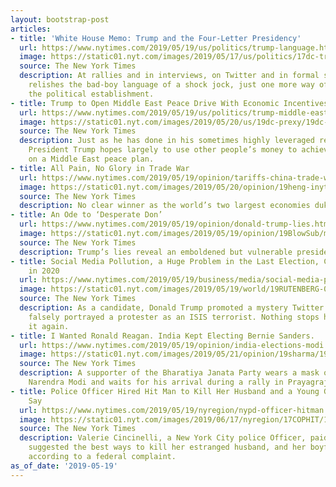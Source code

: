 ```yaml
---
layout: bootstrap-post
articles:
- title: 'White House Memo: Trump and the Four-Letter Presidency'
  url: https://www.nytimes.com/2019/05/19/us/politics/trump-language.html
  image: https://static01.nyt.com/images/2019/05/17/us/politics/17dc-trump/17dc-trump-facebookJumbo.jpg
  source: The New York Times
  description: At rallies and in interviews, on Twitter and in formal speeches, he
    relishes the bad-boy language of a shock jock, just one more way of provoking
    the political establishment.
- title: Trump to Open Middle East Peace Drive With Economic Incentives
  url: https://www.nytimes.com/2019/05/19/us/politics/trump-middle-east-peace-plan.html
  image: https://static01.nyt.com/images/2019/05/20/us/19dc-prexy/19dc-prexy-facebookJumbo.jpg
  source: The New York Times
  description: Just as he has done in his sometimes highly leveraged real estate businesses,
    President Trump hopes largely to use other people’s money to achieve his goals
    on a Middle East peace plan.
- title: All Pain, No Glory in Trade War
  url: https://www.nytimes.com/2019/05/19/opinion/tariffs-china-trade-war.html
  image: https://static01.nyt.com/images/2019/05/20/opinion/19heng-inyt/f23770e0bd464088bbd09a7b0a80f662-facebookJumbo.jpg
  source: The New York Times
  description: No clear winner as the world’s two largest economies duke it out.
- title: An Ode to ‘Desperate Don’
  url: https://www.nytimes.com/2019/05/19/opinion/donald-trump-lies.html
  image: https://static01.nyt.com/images/2019/05/19/opinion/19BlowSub/merlin_154997319_e05947e1-0ecf-4fd0-9ca1-07ab2a5fa5f3-facebookJumbo.jpg
  source: The New York Times
  description: Trump’s lies reveal an emboldened but vulnerable president.
- title: Social Media Pollution, a Huge Problem in the Last Election, Could Be Worse
    in 2020
  url: https://www.nytimes.com/2019/05/19/business/media/social-media-presidential-campaign-2020.html
  image: https://static01.nyt.com/images/2019/05/19/world/19RUTENBERG-01/merlin_155046081_95e66ca1-bee6-49cc-b544-5d98af6693f0-facebookJumbo.jpg
  source: The New York Times
  description: As a candidate, Donald Trump promoted a mystery Twitter account that
    falsely portrayed a protester as an ISIS terrorist. Nothing stops him from doing
    it again.
- title: I Wanted Ronald Reagan. India Kept Electing Bernie Sanders.
  url: https://www.nytimes.com/2019/05/19/opinion/india-elections-modi.html
  image: https://static01.nyt.com/images/2019/05/21/opinion/19sharma/19sharma-facebookJumbo.jpg
  source: The New York Times
  description: A supporter of the Bharatiya Janata Party wears a mask of Prime Minister
    Narendra Modi and waits for his arrival during a rally in Prayagraj, India.
- title: Police Officer Hired Hit Man to Kill Her Husband and a Young Girl, Officials
    Say
  url: https://www.nytimes.com/2019/05/19/nyregion/nypd-officer-hitman.html
  image: https://static01.nyt.com/images/2019/06/17/nyregion/17COPHIT/17COPHIT-facebookJumbo.jpg
  source: The New York Times
  description: Valerie Cincinelli, a New York City police Officer, paid $7,000 and
    suggested the best ways to kill her estranged husband, and her boyfriend’s daughter,
    according to a federal complaint.
as_of_date: '2019-05-19'
---
```


